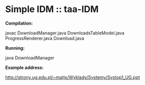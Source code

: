 # Simple IDM :: taa-IDM

**Compilation:**

  javac DownloadManager.java DownloadsTableModel.java ProgressRenderer.java Download.java

**Running:**

  java DownloadManager

**Example address:**

  http://strony.ug.edu.pl/~matjs/Wyklady/Systemy/Systop1_UG.ppt
